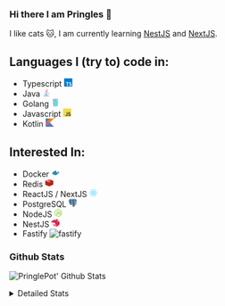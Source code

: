 ### Hi there I am Pringles 👋

I like cats 🐱, I am currently learning [NestJS](https://nestjs.com) and [NextJS](https://nextjs.org).

## Languages I (try to) code in:
 - Typescript <img src="https://raw.githubusercontent.com/devicons/devicon/master/icons/typescript/typescript-original.svg" alt="typescript" width="15" height="15"/>
 - Java <img src="https://raw.githubusercontent.com/devicons/devicon/master/icons/java/java-original.svg" alt="java" width="15" height="15"/>
 - Golang <img src="https://raw.githubusercontent.com/devicons/devicon/master/icons/go/go-original.svg" alt="go" width="15" height="15"/>
 - Javascript <img src="https://raw.githubusercontent.com/devicons/devicon/master/icons/javascript/javascript-original.svg" alt="javascript" width="15" height="15"/>
 - Kotlin <img src="https://raw.githubusercontent.com/devicons/devicon/master/icons/kotlin/kotlin-original.svg" alt="kotlin" width="15" height="15"/>

## Interested In:
 - Docker <img src="https://raw.githubusercontent.com/devicons/devicon/master/icons/docker/docker-original.svg" alt="docker" width="15" height="15"/>
 - Redis <img src="https://raw.githubusercontent.com/devicons/devicon/master/icons/redis/redis-original.svg" alt="redis" width="15" height="15"/>
 - ReactJS / NextJS <img src="https://raw.githubusercontent.com/devicons/devicon/master/icons/react/react-original.svg" alt="react" width="15" height="15"/>
 - PostgreSQL <img src="https://raw.githubusercontent.com/devicons/devicon/master/icons/postgresql/postgresql-original.svg" alt="postgresql" width="15" height="15"/>
 - NodeJS <img src="https://raw.githubusercontent.com/devicons/devicon/master/icons/nodejs/nodejs-original.svg" alt="nodejs" width="15" height="15"/>
 - NestJS <img src="https://raw.githubusercontent.com/devicons/devicon/master/icons/nestjs/nestjs-plain.svg" alt="nestjs" width="15" height="15"/>
 - Fastify <img src="https://devicons.railway.app/i/fastify-dark.svg" alt="fastify" width="15" height="15"/>

### Github Stats
![PringlePot' Github Stats](https://github-readme-stats.vercel.app/api?username=PringlePot&show_icons=true&theme=dark&count_private=true)

<details>
  <summary>Detailed Stats</summary>
    
<!--START_SECTION:waka-->
![Profile Views](http://img.shields.io/badge/Profile%20Views-75-blue)

![Lines of code](https://img.shields.io/badge/From%20Hello%20World%20I%27ve%20Written-152914%20lines%20of%20code-blue)

**🐱 My Github Data** 

> 🏆 621 Contributions in the Year 2021
 > 
> 📦 90.1 kB Used in Github's Storage 
 > 
> 💼 Opted to Hire
 > 
> 📜 7 Public Repositories 
 > 
> 🔑 11 Private Repositories  
 > 
**I'm an Early 🐤** 

```text
🌞 Morning    94 commits     ████░░░░░░░░░░░░░░░░░░░░░   18.65% 
🌆 Daytime    198 commits    █████████░░░░░░░░░░░░░░░░   39.29% 
🌃 Evening    212 commits    ██████████░░░░░░░░░░░░░░░   42.06% 
🌙 Night      0 commits      ░░░░░░░░░░░░░░░░░░░░░░░░░   0.0%

```
📅 **I'm Most Productive on Monday** 

```text
Monday       122 commits    ██████░░░░░░░░░░░░░░░░░░░   24.21% 
Tuesday      52 commits     ██░░░░░░░░░░░░░░░░░░░░░░░   10.32% 
Wednesday    58 commits     ███░░░░░░░░░░░░░░░░░░░░░░   11.51% 
Thursday     56 commits     ██░░░░░░░░░░░░░░░░░░░░░░░   11.11% 
Friday       37 commits     █░░░░░░░░░░░░░░░░░░░░░░░░   7.34% 
Saturday     83 commits     ████░░░░░░░░░░░░░░░░░░░░░   16.47% 
Sunday       96 commits     ████░░░░░░░░░░░░░░░░░░░░░   19.05%

```


📊 **This Week I Spent My Time On** 

```text
⌚︎ Time Zone: Europe/Amsterdam

💬 Programming Languages: 
TypeScript               3 hrs 56 mins       █████████████████████░░░░   86.34% 
JavaScript               22 mins             ██░░░░░░░░░░░░░░░░░░░░░░░   8.08% 
JSON                     12 mins             █░░░░░░░░░░░░░░░░░░░░░░░░   4.45% 
Bash                     3 mins              ░░░░░░░░░░░░░░░░░░░░░░░░░   1.1% 
Other                    0 secs              ░░░░░░░░░░░░░░░░░░░░░░░░░   0.02%

🔥 Editors: 
VS Code                  4 hrs 33 mins       █████████████████████████   100.0%

🐱‍💻 Projects: 
site                     2 hrs 8 mins        ███████████░░░░░░░░░░░░░░   47.14% 
mail service             1 hr 37 mins        █████████░░░░░░░░░░░░░░░░   35.54% 
Backend                  42 mins             ███░░░░░░░░░░░░░░░░░░░░░░   15.43% 
Unknown Project          5 mins              ░░░░░░░░░░░░░░░░░░░░░░░░░   1.89%

💻 Operating System: 
Windows                  4 hrs 28 mins       ████████████████████████░   98.11% 
Linux                    5 mins              ░░░░░░░░░░░░░░░░░░░░░░░░░   1.89%

```

**I Mostly Code in Java** 

```text
Java                     7 repos             ███████████░░░░░░░░░░░░░░   43.75% 
Python                   2 repos             ███░░░░░░░░░░░░░░░░░░░░░░   12.5% 
JavaScript               2 repos             ███░░░░░░░░░░░░░░░░░░░░░░   12.5% 
TypeScript               2 repos             ███░░░░░░░░░░░░░░░░░░░░░░   12.5% 
Kotlin                   1 repo              █░░░░░░░░░░░░░░░░░░░░░░░░   6.25%

```


**Timeline**

![Chart not found](https://raw.githubusercontent.com/PringlePot/PringlePot/main/charts/bar_graph.png) 


 Last Updated on 15/09/2021
<!--END_SECTION:waka-->

</details>

